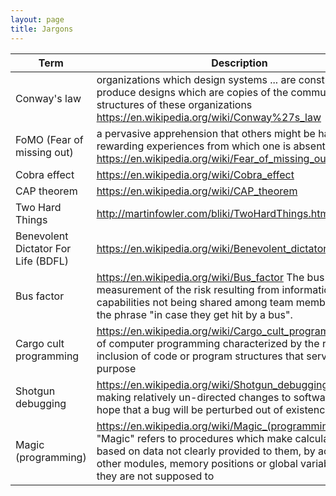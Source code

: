 ```yaml
---
layout: page
title: Jargons
---
```



| Term  | Description |
| ------------- | ------------- |
| Conway's law  | organizations which design systems ... are constrained to produce designs which are copies of the communication structures of these organizations  https://en.wikipedia.org/wiki/Conway%27s_law |
| FoMO (Fear of missing out) | a pervasive apprehension that others might be having rewarding experiences from which one is absent  https://en.wikipedia.org/wiki/Fear_of_missing_out |
| Cobra effect | https://en.wikipedia.org/wiki/Cobra_effect |
| CAP theorem | https://en.wikipedia.org/wiki/CAP_theorem |
| Two Hard Things | http://martinfowler.com/bliki/TwoHardThings.html |
| Benevolent Dictator For Life (BDFL) | https://en.wikipedia.org/wiki/Benevolent_dictator_for_life |
| Bus factor | https://en.wikipedia.org/wiki/Bus_factor The bus factor is a measurement of the risk resulting from information and capabilities not being shared among team members, from the phrase "in case they get hit by a bus". |
|Cargo cult programming | https://en.wikipedia.org/wiki/Cargo_cult_programming style of computer programming characterized by the ritual inclusion of code or program structures that serve no real purpose |  
|Shotgun debugging|https://en.wikipedia.org/wiki/Shotgun_debugging process of making relatively un-directed changes to software in the hope that a bug will be perturbed out of existence. |  
|Magic (programming)| https://en.wikipedia.org/wiki/Magic_(programming)#Variants "Magic" refers to procedures which make calculations based on data not clearly provided to them, by accessing other modules, memory positions or global variables that they are not supposed to |  

